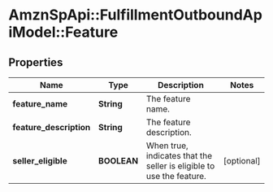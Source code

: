 # AmznSpApi::FulfillmentOutboundApiModel::Feature

## Properties
Name | Type | Description | Notes
------------ | ------------- | ------------- | -------------
**feature_name** | **String** | The feature name. | 
**feature_description** | **String** | The feature description. | 
**seller_eligible** | **BOOLEAN** | When true, indicates that the seller is eligible to use the feature. | [optional] 

